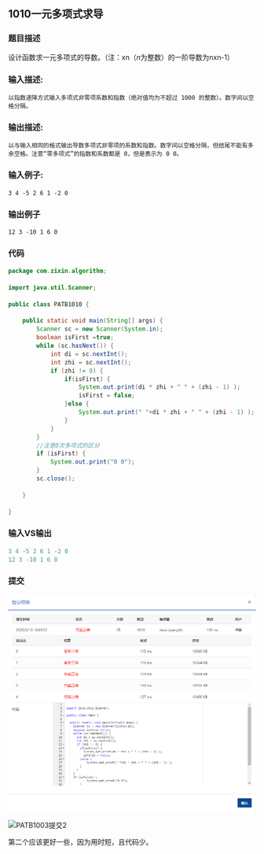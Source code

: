 ## 1010一元多项式求导

### 题目描述

设计函数求一元多项式的导数。（注：x<pub>n</pub>（*n*为整数）的一阶导数为nx<pub>n-1</pub>）

### **输入描述:**

```
以指数递降方式输入多项式非零项系数和指数（绝对值均为不超过 1000 的整数）。数字间以空格分隔。
```

### 输出描述:

```
以与输入相同的格式输出导数多项式非零项的系数和指数。数字间以空格分隔，但结尾不能有多余空格。注意“零多项式”的指数和系数都是 0，但是表示为 0 0。
```

### 输入例子:

```
3 4 -5 2 6 1 -2 0
```

### 输出例子

```
12 3 -10 1 6 0
```

### 代码

```java
package com.zixin.algorithm;

import java.util.Scanner;

public class PATB1010 {

	public static void main(String[] args) {
		Scanner sc = new Scanner(System.in);
		boolean isFirst =true;
		while (sc.hasNext()) {
			int di = sc.nextInt();
			int zhi = sc.nextInt();
			if (zhi != 0) {
				if(isFirst) {
					System.out.print(di * zhi + " " + (zhi - 1) );
					isFirst = false;
				}else {
				    System.out.print(" "+di * zhi + " " + (zhi - 1) );
				}
			}
		}
		//注意0次多项式的区分
		if (isFirst) {
            System.out.print("0 0");
        }
		sc.close();

	}

}

```



### 输入VS输出

```java
3 4 -5 2 6 1 -2 0
12 3 -10 1 6 0
```

### 提交

![PATB1010提交](image/PATB1010提交.png)

![PATB1003提交2](D:/slpworkspace/github/2020/算法笔记/image/PATB1003提交2.png)



第二个应该更好一些，因为用时短，且代码少。

